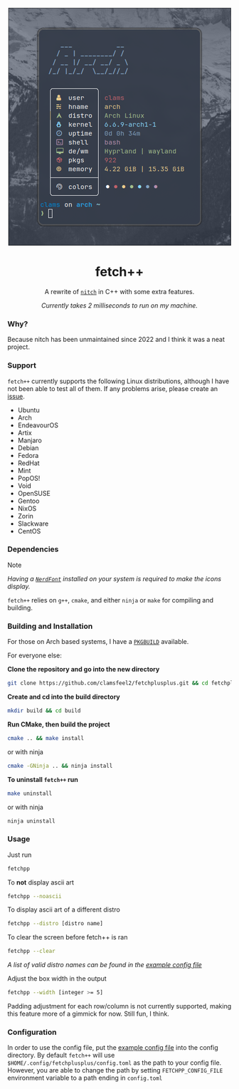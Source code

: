 <div align="center">

![fetchplusplus-image](./.assets/fetchplusplus.png)

</div>

<div align="center">

# fetch++

A rewrite of [`nitch`](https://github.com/ssleert/nitch) in C++ with some extra features.

*Currently takes 2 milliseconds to run on my machine.*

</div>

### Why?

Because nitch has been unmaintained since 2022 and I think it was a neat project.

### Support

`fetch++` currently supports the following Linux distributions, although I have not been able to test all of them. If any problems arise, please create an [issue](https://github.com/clamsfeel2/fetchplusplus/issues).

- Ubuntu
- Arch
- EndeavourOS
- Artix
- Manjaro
- Debian
- Fedora
- RedHat
- Mint
- PopOS!
- Void
- OpenSUSE
- Gentoo
- NixOS
- Zorin
- Slackware
- CentOS

### Dependencies

> [!NOTE]
>
> *Having a [`NerdFont`](https://github.com/ryanoasis/nerd-fonts) installed on your system is required to make the icons display.*

`fetch++` relies on `g++`, `cmake`, and either `ninja` or `make` for compiling and building.

### Building and Installation

For those on Arch based systems, I have a [`PKGBUILD`](./install/PKGBUILD) available. 

For everyone else:

**Clone the repository and go into the new directory**

```sh
git clone https://github.com/clamsfeel2/fetchplusplus.git && cd fetchplusplus
```

**Create and cd into the build directory**

```sh
mkdir build && cd build
```

**Run CMake, then build the project**

```sh
cmake .. && make install
```

or with ninja

```sh
cmake -GNinja .. && ninja install
```

**To uninstall `fetch++` run**

```sh
make uninstall
```

or with ninja

```sh
ninja uninstall
```

### Usage

Just run

```sh
fetchpp
```

To **not** display ascii art

```sh
fetchpp --noascii
```

To display ascii art of a different distro

```sh
fetchpp --distro [distro name]
```

To clear the screen before fetch++ is ran

```sh
fetchpp --clear
```

*A list of valid distro names can be found in the [example config file](./config/EXAMPLE-config.toml)*

Adjust the box width in the output

```sh
fetchpp --width [integer >= 5]
```

Padding adjustment for each row/column is not currently supported, making this feature more of a gimmick for now. Still fun, I think.

### Configuration

In order to use the config file, put the [example config file](./config/EXAMPLE-config.toml) into the config directory. By default `fetch++` will use `$HOME/.config/fetchplusplus/config.toml` as the path to your config file. However, you are able to change the path by setting `FETCHPP_CONFIG_FILE` environment variable to a path ending in `config.toml` 
